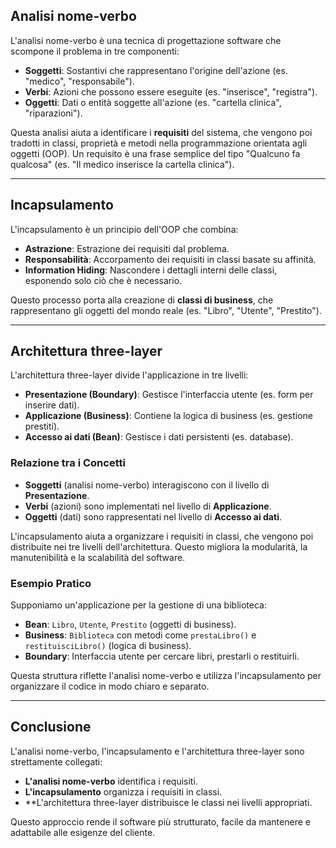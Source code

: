 
## Analisi nome-verbo

L'analisi nome-verbo è una tecnica di progettazione software che scompone il problema in tre componenti:
- **Soggetti**: Sostantivi che rappresentano l'origine dell'azione (es. "medico", "responsabile").
- **Verbi**: Azioni che possono essere eseguite (es. "inserisce", "registra").
- **Oggetti**: Dati o entità soggette all'azione (es. "cartella clinica", "riparazioni").

Questa analisi aiuta a identificare i **requisiti** del sistema, che vengono poi tradotti in classi, proprietà e metodi nella programmazione orientata agli oggetti (OOP). Un requisito è una frase semplice del tipo "Qualcuno fa qualcosa" (es. "Il medico inserisce la cartella clinica").

---
## Incapsulamento

L'incapsulamento è un principio dell'OOP che combina:
- **Astrazione**: Estrazione dei requisiti dal problema.
- **Responsabilità**: Accorpamento dei requisiti in classi basate su affinità.
- **Information Hiding**: Nascondere i dettagli interni delle classi, esponendo solo ciò che è necessario.

Questo processo porta alla creazione di **classi di business**, che rappresentano gli oggetti del mondo reale (es. "Libro", "Utente", "Prestito").

---
## Architettura three-layer

L'architettura three-layer divide l'applicazione in tre livelli:
- **Presentazione (Boundary)**: Gestisce l'interfaccia utente (es. form per inserire dati).
- **Applicazione (Business)**: Contiene la logica di business (es. gestione prestiti).
- **Accesso ai dati (Bean)**: Gestisce i dati persistenti (es. database).

### Relazione tra i Concetti

- **Soggetti** (analisi nome-verbo) interagiscono con il livello di **Presentazione**.
- **Verbi** (azioni) sono implementati nel livello di **Applicazione**.
- **Oggetti** (dati) sono rappresentati nel livello di **Accesso ai dati**.

L'incapsulamento aiuta a organizzare i requisiti in classi, che vengono poi distribuite nei tre livelli dell'architettura. Questo migliora la modularità, la manutenibilità e la scalabilità del software.

### Esempio Pratico

Supponiamo un'applicazione per la gestione di una biblioteca:
- **Bean**: `Libro`, `Utente`, `Prestito` (oggetti di business).
- **Business**: `Biblioteca` con metodi come `prestaLibro()` e `restituisciLibro()` (logica di business).
- **Boundary**: Interfaccia utente per cercare libri, prestarli o restituirli.

Questa struttura riflette l'analisi nome-verbo e utilizza l'incapsulamento per organizzare il codice in modo chiaro e separato.

---
## Conclusione
L'analisi nome-verbo, l'incapsulamento e l'architettura three-layer sono strettamente collegati:
- **L'analisi nome-verbo** identifica i requisiti.
- **L'incapsulamento** organizza i requisiti in classi.
- **L'architettura three-layer distribuisce le classi nei livelli appropriati.

Questo approccio rende il software più strutturato, facile da mantenere e adattabile alle esigenze del cliente.